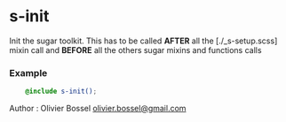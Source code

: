 # s-init

Init the sugar toolkit.
This has to be called **AFTER** all the [./_s-setup.scss] mixin call
and **BEFORE** all the others sugar mixins and functions calls


### Example
```scss
	@include s-init();
```
Author : Olivier Bossel [olivier.bossel@gmail.com](mailto:olivier.bossel@gmail.com)